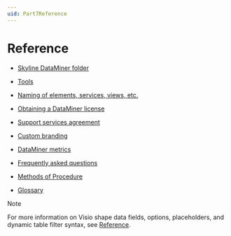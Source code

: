 ```yaml
---
uid: Part7Reference
---
```


# Reference

- [Skyline DataMiner folder](xref:SkylineDataminerFolder)

- [Tools](xref:DataminerTools)

- [Naming of elements, services, views, etc.](xref:NamingConventions)

- [Obtaining a DataMiner license](xref:DataminerLicenses)

- [Support services agreement](xref:Support_services_agreement)

- [Custom branding](xref:Custom_branding)

- [DataMiner metrics](xref:dataminer_metrics)

- [Frequently asked questions](xref:faq)

- [Methods of Procedure](xref:mops)

- [Glossary](xref:glossary)

> [!NOTE]
> For more information on Visio shape data fields, options, placeholders, and dynamic table filter syntax, see [Reference](xref:Reference).
